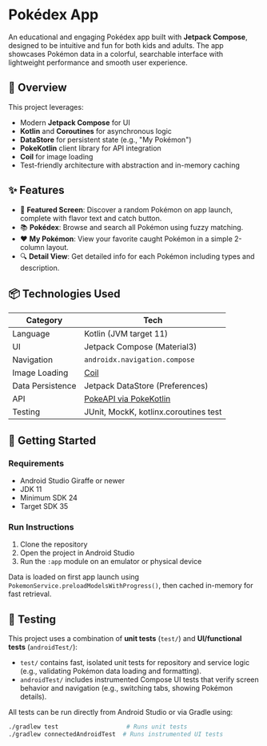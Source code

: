 # Pokédex App

An educational and engaging Pokédex app built with **Jetpack Compose**, designed to be intuitive and fun for both kids and adults. The app showcases Pokémon data in a colorful, searchable interface with lightweight performance and smooth user experience.

## 🧠 Overview

This project leverages:

- Modern **Jetpack Compose** for UI
- **Kotlin** and **Coroutines** for asynchronous logic
- **DataStore** for persistent state (e.g., "My Pokémon")
- **PokeKotlin** client library for API integration
- **Coil** for image loading
- Test-friendly architecture with abstraction and in-memory caching

## ✨ Features

- 🎲 **Featured Screen**: Discover a random Pokémon on app launch, complete with flavor text and catch button.
- 📚 **Pokédex**: Browse and search all Pokémon using fuzzy matching.
- ❤️ **My Pokémon**: View your favorite caught Pokémon in a simple 2-column layout.
- 🔍 **Detail View**: Get detailed info for each Pokémon including types and description.

## 📦 Technologies Used

| Category         | Tech                                          |
| ---------------- | --------------------------------------------- |
| Language         | Kotlin (JVM target 11)                        |
| UI               | Jetpack Compose (Material3)                   |
| Navigation       | `androidx.navigation.compose`                 |
| Image Loading    | [Coil](https://github.com/coil-kt/coil)       |
| Data Persistence | Jetpack DataStore (Preferences)               |
| API              | [PokeAPI via PokeKotlin](https://pokeapi.co/) |
| Testing          | JUnit, MockK, kotlinx.coroutines test         |

## 🏃 Getting Started

### Requirements

- Android Studio Giraffe or newer
- JDK 11
- Minimum SDK 24
- Target SDK 35

### Run Instructions

1. Clone the repository
2. Open the project in Android Studio
3. Run the `:app` module on an emulator or physical device

Data is loaded on first app launch using `PokemonService.preloadModelsWithProgress()`, then cached in-memory for fast retrieval.

## 🧪 Testing

This project uses a combination of **unit tests** (`test/`) and **UI/functional tests** (`androidTest/`):

- `test/` contains fast, isolated unit tests for repository and service logic (e.g., validating Pokémon data loading and formatting).
- `androidTest/` includes instrumented Compose UI tests that verify screen behavior and navigation (e.g., switching tabs, showing Pokémon details).

All tests can be run directly from Android Studio or via Gradle using:

```bash
./gradlew test                   # Runs unit tests
./gradlew connectedAndroidTest  # Runs instrumented UI tests
```
